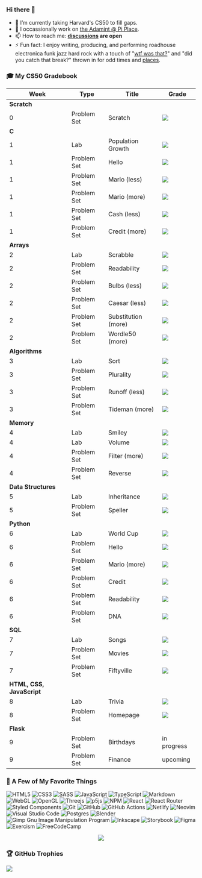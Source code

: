 ### Hi there 👋

- 🌱 I’m currently taking Harvard's CS50 to fill gaps.
- 🔭 I occassionally work on [the Adamint @ Pi Place](https://theadamint.com/preview).
- 📫 How to reach me: **[discussions](https://github.com/DeCentN2Madness/DeCentN2Madness/discussions) are open**
- ⚡ Fun fact: I enjoy writing, producing, and performing roadhouse electronica funk jazz hard rock with a touch of "[wtf was that?][sam]" and "did you catch that break?" thrown in for odd times and [places][odd].

### 🎓 My CS50 Gradebook

<div align="center">

<!-- https://github.com/gepser/markdown-progress -->
| Week                      | Type        | Title               | Grade                              |
| ------------------------- | ----------- | ------------------- | ---------------------------------- |
| **Scratch**               |             |                     |                                    |
| 0                         | Problem Set | Scratch             | ![](https://geps.dev/progress/100) |
| **C**                     |             |                     |                                    |
| 1                         | Lab         | Population Growth   | ![](https://geps.dev/progress/100) |
| 1                         | Problem Set | Hello               | ![](https://geps.dev/progress/100) |
| 1                         | Problem Set | Mario (less)        | ![](https://geps.dev/progress/100) |
| 1                         | Problem Set | Mario (more)        | ![](https://geps.dev/progress/100) |
| 1                         | Problem Set | Cash (less)         | ![](https://geps.dev/progress/100) |
| 1                         | Problem Set | Credit (more)       | ![](https://geps.dev/progress/100) |
| **Arrays**                |             |                     |                                    |
| 2                         | Lab         | Scrabble            | ![](https://geps.dev/progress/100) |
| 2                         | Problem Set | Readability         | ![](https://geps.dev/progress/100) |
| 2                         | Problem Set | Bulbs (less)        | ![](https://geps.dev/progress/100) |
| 2                         | Problem Set | Caesar (less)       | ![](https://geps.dev/progress/100) |
| 2                         | Problem Set | Substitution (more) | ![](https://geps.dev/progress/100) |
| 2                         | Problem Set | Wordle50 (more)     | ![](https://geps.dev/progress/100) |
| **Algorithms**            |             |                     |                                    |
| 3                         | Lab         | Sort                | ![](https://geps.dev/progress/100) |
| 3                         | Problem Set | Plurality           | ![](https://geps.dev/progress/100) |
| 3                         | Problem Set | Runoff (less)       | ![](https://geps.dev/progress/100) |
| 3                         | Problem Set | Tideman (more)      | ![](https://geps.dev/progress/100) |
| **Memory**                |             |                     |                                    |
| 4                         | Lab         | Smiley              | ![](https://geps.dev/progress/100) |
| 4                         | Lab         | Volume              | ![](https://geps.dev/progress/100) |
| 4                         | Problem Set | Filter (more)       | ![](https://geps.dev/progress/100) |
| 4                         | Problem Set | Reverse             | ![](https://geps.dev/progress/100) |
| **Data Structures**       |             |                     |                                    |
| 5                         | Lab         | Inheritance         | ![](https://geps.dev/progress/100) |
| 5                         | Problem Set | Speller             | ![](https://geps.dev/progress/100) |
| **Python**                |             |                     |                                    |
| 6                         | Lab         | World Cup           | ![](https://geps.dev/progress/100) |
| 6                         | Problem Set | Hello               | ![](https://geps.dev/progress/100) |
| 6                         | Problem Set | Mario (more)        | ![](https://geps.dev/progress/100) |
| 6                         | Problem Set | Credit              | ![](https://geps.dev/progress/100) |
| 6                         | Problem Set | Readability         | ![](https://geps.dev/progress/100) |
| 6                         | Problem Set | DNA                 | ![](https://geps.dev/progress/100) |
| **SQL**                   |             |                     |                                    |
| 7                         | Lab         | Songs               | ![](https://geps.dev/progress/100) |
| 7                         | Problem Set | Movies              | ![](https://geps.dev/progress/100) |
| 7                         | Problem Set | Fiftyville          | ![](https://geps.dev/progress/100) |
| **HTML, CSS, JavaScript** |             |                     |                                    |
| 8                         | Lab         | Trivia              | ![](https://geps.dev/progress/100) |
| 8                         | Problem Set | Homepage            | ![](https://geps.dev/progress/100) |
| **Flask**                 |             |                     |                                    |
| 9                         | Problem Set | Birthdays           | in progress                        |
| 9                         | Problem Set | Finance             | upcoming                           |

</div>

### 🔧 A Few of My Favorite Things

![HTML5](https://img.shields.io/badge/html5-%23E34F26.svg?style=for-the-badge&logo=html5&logoColor=white)
![CSS3](https://img.shields.io/badge/css3-%231572B6.svg?style=for-the-badge&logo=css3&logoColor=white)
![SASS](https://img.shields.io/badge/SASS-hotpink.svg?style=for-the-badge&logo=SASS&logoColor=white)
![JavaScript](https://img.shields.io/badge/javascript-%23323330.svg?style=for-the-badge&logo=javascript&logoColor=%23F7DF1E)
![TypeScript](https://img.shields.io/badge/typescript-%23007ACC.svg?style=for-the-badge&logo=typescript&logoColor=white)
![Markdown](https://img.shields.io/badge/markdown-%23000000.svg?style=for-the-badge&logo=markdown&logoColor=white)
![WebGL](https://img.shields.io/badge/WebGL-990000?logo=webgl&logoColor=white&style=for-the-badge)
![OpenGL](https://img.shields.io/badge/OpenGL-%23FFFFFF.svg?style=for-the-badge&logo=opengl)
![Threejs](https://img.shields.io/badge/threejs-black?style=for-the-badge&logo=three.js&logoColor=white)
![p5js](https://img.shields.io/badge/p5.js-ED225D?style=for-the-badge&logo=p5.js&logoColor=FFFFFF)
![NPM](https://img.shields.io/badge/NPM-%23000000.svg?style=for-the-badge&logo=npm&logoColor=white)
![React](https://img.shields.io/badge/react-%2320232a.svg?style=for-the-badge&logo=react&logoColor=%2361DAFB)
![React Router](https://img.shields.io/badge/React_Router-CA4245?style=for-the-badge&logo=react-router&logoColor=white)
![Styled Components](https://img.shields.io/badge/styled--components-DB7093?style=for-the-badge&logo=styled-components&logoColor=white)
![Git](https://img.shields.io/badge/git-%23F05033.svg?style=for-the-badge&logo=git&logoColor=white)
![GitHub](https://img.shields.io/badge/github-%23121011.svg?style=for-the-badge&logo=github&logoColor=white)
![GitHub Actions](https://img.shields.io/badge/github%20actions-%232671E5.svg?style=for-the-badge&logo=githubactions&logoColor=white)
![Netlify](https://img.shields.io/badge/netlify-%23000000.svg?style=for-the-badge&logo=netlify&logoColor=#00C7B7)
![Neovim](https://img.shields.io/badge/NeoVim-%2357A143.svg?&style=for-the-badge&logo=neovim&logoColor=white)
![Visual Studio Code](https://img.shields.io/badge/Visual%20Studio%20Code-0078d7.svg?style=for-the-badge&logo=visual-studio-code&logoColor=white)
![Postgres](https://img.shields.io/badge/postgres-%23316192.svg?style=for-the-badge&logo=postgresql&logoColor=white)
![Blender](https://img.shields.io/badge/blender-%23F5792A.svg?style=for-the-badge&logo=blender&logoColor=white)
![Gimp Gnu Image Manipulation Program](https://img.shields.io/badge/Gimp-657D8B?style=for-the-badge&logo=gimp&logoColor=FFFFFF)
![Inkscape](https://img.shields.io/badge/Inkscape-e0e0e0?style=for-the-badge&logo=inkscape&logoColor=080A13)
![Storybook](https://img.shields.io/badge/-Storybook-FF4785?style=for-the-badge&logo=storybook&logoColor=white)
![Figma](https://img.shields.io/badge/figma-%23F24E1E.svg?style=for-the-badge&logo=figma&logoColor=white)
![Exercism](https://img.shields.io/badge/Exercism-009CAB?style=for-the-badge&logo=exercism&logoColor=white)
![FreeCodeCamp](https://img.shields.io/badge/Freecodecamp-%23123.svg?&style=for-the-badge&logo=freecodecamp&logoColor=green)

<p align="center" width="100%">
  <img src="https://media2.giphy.com/media/3owzW5c1tPq63MPmWk/giphy.gif">
</p>

### 🏆 GitHub Trophies

![](https://github-profile-trophy.vercel.app/?username=DeCentN2Madness&theme=onedark&no-frame=true&no-bg=true&margin-w=4)

[sam]: https://soundcloud.com/decentn2madness/sweet-dreams-euterpe "Sweet Dreams, Euterpe"
[odd]: https://pool.adaberrypi.com/
